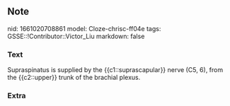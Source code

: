 ## Note
nid: 1661020708861
model: Cloze-chrisc-ff04e
tags: GSSE::!Contributor::Victor_Liu
markdown: false

### Text
Supraspinatus is supplied by the {{c1::suprascapular}} nerve (C5, 6), from the {{c2::upper}} trunk of the brachial plexus.

### Extra

